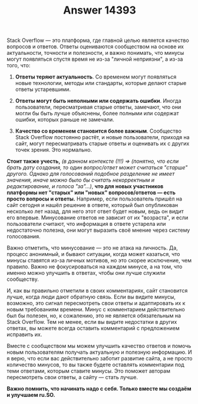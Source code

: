 ﻿---
title: "Answer 14393"
se.owner.user_id: 264178
se.owner.display_name: "Dev18"
se.owner.link: "https://ru.meta.stackoverflow.com/users/264178/dev18"
se.answer_id: 14393
se.question_id: 14382
se.post_type: answer
se.is_accepted: False
---
<p>Stack Overflow — это платформа, где главной целью является качество вопросов и ответов. Ответы оцениваются сообществом на основе их актуальности, точности и полезности, и важно понимать, что минусы могут появляться спустя время не из-за &quot;личной неприязни&quot;, а из-за того, что:</p>
<ol>
<li><p><strong>Ответы теряют актуальность</strong>. Со временем могут появляться новые технологии, методы или стандарты, которые делают старые ответы устаревшими.</p>
</li>
<li><p><strong>Ответы могут быть неполными или содержать ошибки</strong>. Иногда пользователи, пересматривая старые ответы, замечают, что они могли бы быть лучше объяснены, более полными или содержат ошибки, которых раньше не замечали.</p>
</li>
<li><p><strong>Качество со временем становится более важным</strong>. Сообщество Stack Overflow постоянно растёт, и новые пользователи, приходя на сайт, могут пересматривать старые ответы и оценивать их с других точек зрения. Это нормально.</p>
</li>
</ol>
<p><strong>Стоит также учесть,</strong> <em>(в данном контексте (!!!) =&gt; (понятно, что если брать дату создания, то один вопрос/ответ может считаться &quot;старше&quot; другого. Однако для голосований подобное разделение не имеет значения, иначе можно было бы считать некорректным и редактирование, и голоса &quot;за&quot;...)</em>, <strong>что для новых участников платформы нет &quot;старых&quot; или &quot;новых&quot; вопросов/ответов — есть просто вопросы и ответы.</strong> Например, если пользователь пришёл на сайт сегодня и нашёл решение в ответе, который был опубликован несколько лет назад, для него этот ответ будет новым, ведь он видит его впервые. Минусование ответов не зависит от их &quot;возраста&quot;, и если пользователи считают, что информация в ответе устарела или недостаточно полезна, они могут выразить своё мнение через систему голосования.</p>
<p>Важно отметить, что минусование — это не атака на личность. Да, процесс анонимный, и бывают ситуации, когда может казаться, что минусы ставятся из-за личных мотивов, но это скорее исключение, чем правило. Важно не фокусироваться на каждом минусе, а на том, что именно можно улучшить в ответах, чтобы они лучше служили сообществу.</p>
<p>И, как вы правильно отметили в своих комментариях, сайт становится лучше, когда люди дают обратную связь. Если вы видите минусы, возможно, это сигнал пересмотреть свои ответы и адаптировать их к новым требованиям времени. Минус с комментарием действительно был бы полезен, но, к сожалению, это не является обязательным на Stack Overflow. Тем не менее, если вы видите недостатки в других ответах, вы можете всегда оставить комментарий с предложением исправить их.</p>
<p>Вместе с сообществом мы можем улучшить качество ответов и помочь новым пользователям получать актуальную и полезную информацию. И я верю, что если вас действительно заботит развитие сайта, а не просто количество минусов, то вы также будете оставлять комментарии под теми ответами, которым ставите минусы. Это поможет авторам пересмотреть свои ответы, а сайту — стать лучше.</p>
<p><strong>Важно помнить, что начинать надо с себя. Только вместе мы создаём и улучшаем ru.SO.</strong></p>
